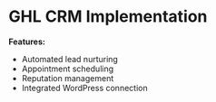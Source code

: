 # GHL CRM Implementation

**Features:**
- Automated lead nurturing
- Appointment scheduling
- Reputation management
- Integrated WordPress connection
